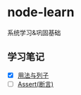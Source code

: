 # node-learn

系统学习&巩固基础

## 学习笔记

- [x] [用法与列子](./docs/hello.md)
- [ ] [Assert(断言)](,/docs/assert.md)